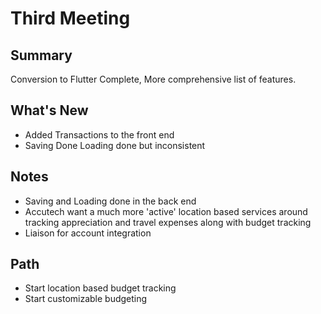 Third Meeting
=============

Summary
-------

Conversion to Flutter Complete, More comprehensive list of features.

What's New
----------

-	Added Transactions to the front end
-	Saving Done Loading done but inconsistent

Notes
-----

-	Saving and Loading done in the back end
-	Accutech want a much more 'active' location based services around tracking appreciation and travel expenses along with budget tracking
-	Liaison for account integration

Path
----

-	Start location based budget tracking
-	Start customizable budgeting
